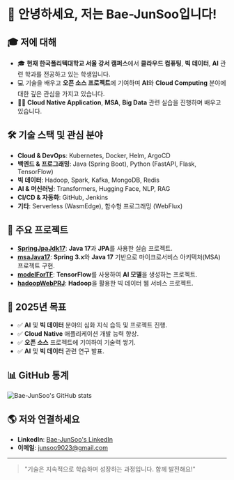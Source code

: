 # 👋 안녕하세요, 저는 Bae-JunSoo입니다!

## 🎓 저에 대해
- 🎓 **현재 한국폴리텍대학교 서울 강서 캠퍼스**에서 **클라우드 컴퓨팅**, **빅 데이터**, **AI** 관련 학과를 전공하고 있는 학생입니다.
- 💻 기술을 배우고 **오픈 소스 프로젝트**에 기여하며 **AI**와 **Cloud Computing** 분야에 대한 깊은 관심을 가지고 있습니다.
- 🧑‍💻 **Cloud Native Application**, **MSA**, **Big Data** 관련 실습을 진행하며 배우고 있습니다.

## 🛠️ 기술 스택 및 관심 분야
- **Cloud & DevOps**: Kubernetes, Docker, Helm, ArgoCD
- **백엔드 & 프로그래밍**: Java (Spring Boot), Python (FastAPI, Flask, TensorFlow)
- **빅 데이터**: Hadoop, Spark, Kafka, MongoDB, Redis
- **AI & 머신러닝**: Transformers, Hugging Face, NLP, RAG
- **CI/CD & 자동화**: GitHub, Jenkins
- **기타**: Serverless (WasmEdge), 함수형 프로그래밍 (WebFlux)

## 🚀 주요 프로젝트
- **[SpringJpaJdk17](https://github.com/Bae-JunSoo/SpringJpaJdk17)**: **Java 17**과 **JPA**를 사용한 실습 프로젝트.
- **[msaJava17](https://github.com/Bae-JunSoo/msaJava17)**: **Spring 3.x**와 **Java 17** 기반으로 마이크로서비스 아키텍처(MSA) 프로젝트 구현.
- **[modelForTF](https://github.com/Bae-JunSoo/modelForTF)**: **TensorFlow**를 사용하여 **AI 모델**을 생성하는 프로젝트.
- **[hadoopWebPRJ](https://github.com/Bae-JunSoo/hadoopWebPRJ)**: **Hadoop**을 활용한 빅 데이터 웹 서비스 프로젝트.

## 🎯 2025년 목표
- ✅ **AI** 및 **빅 데이터** 분야의 심화 지식 습득 및 프로젝트 진행.
- ✅ **Cloud Native** 애플리케이션 개발 능력 향상.
- ✅ **오픈 소스** 프로젝트에 기여하여 기술력 쌓기.
- ✅ **AI** 및 **빅 데이터** 관련 연구 발표.

## 📊 GitHub 통계
![Bae-JunSoo's GitHub stats](https://github-readme-stats.vercel.app/api?username=Bae-JunSoo&show_icons=true&count_private=true&hide=prs&hide_title=true)

## 🌎 저와 연결하세요
- **LinkedIn**: [Bae-JunSoo's LinkedIn](https://www.linkedin.com/in/Bae-JunSoo)
- **이메일**: junsoo9023@gmail.com

---

> "기술은 지속적으로 학습하며 성장하는 과정입니다. 함께 발전해요!"
